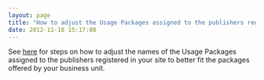 ```yaml
---
layout: page
title: "How to adjust the Usage Packages assigned to the publishers registered in your site"
date: 2012-11-18 15:17:08
---
```


See <a href="http://knowledge.kaltura.com/node/689#adjusting" target="_blank">here</a> for steps on how to adjust the names of the Usage Packages assigned to the publishers registered in your site to better fit the packages offered by your business unit.  